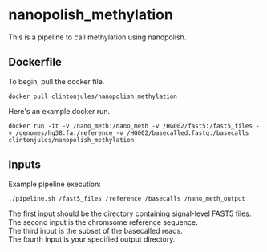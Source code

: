 # nanopolish_methylation

This is a pipeline to call methylation using nanopolish.

## Dockerfile
To begin, pull the docker file.
```
docker pull clintonjules/nanopolish_methylation
```

Here's an example docker run.
```
docker run -it -v /nano_meth:/nano_meth -v /HG002/fast5:/fast5_files -v /genomes/hg38.fa:/reference -v /HG002/basecalled.fastq:/basecalls clintonjules/nanopolish_methylation
```

## Inputs
Example pipeline execution:
```
./pipeline.sh /fast5_files /reference /basecalls /nano_meth_output
```

The first input should be the directory containing signal-level FAST5 files.  
The second input is the chromsome reference sequence.  
The third input is the subset of the basecalled reads.  
The fourth input is your specified output directory.
